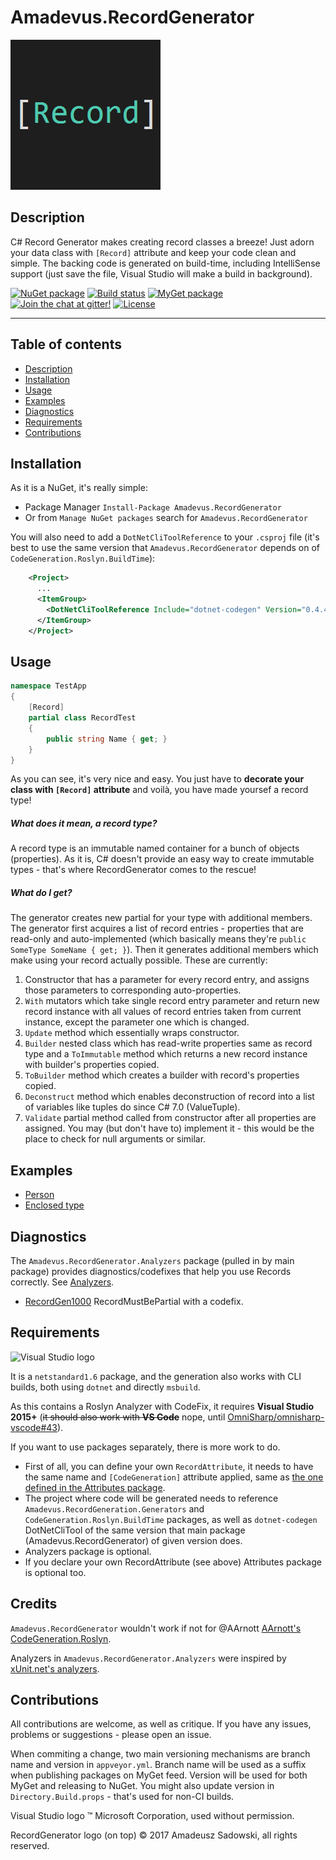 ﻿# Amadevus.RecordGenerator

![RecordGenerator logo](https://raw.githubusercontent.com/amis92/RecordGenerator/master/docs/logo.png)

## Description
[Description]: #description

C# Record Generator makes creating record classes a breeze! Just adorn your data class with `[Record]` attribute and keep your code clean and simple. The backing code is generated on build-time, including IntelliSense support (just save the file, Visual Studio will make a build in background).

[![NuGet package](https://img.shields.io/nuget/v/Amadevus.RecordGenerator.svg)](https://www.nuget.org/packages/Amadevus.RecordGenerator/)
[![Build status](https://img.shields.io/appveyor/ci/amis92/recordgenerator.svg)](https://ci.appveyor.com/project/amis92/recordgenerator/branch/master)
[![MyGet package](https://img.shields.io/myget/amadevus/v/Amadevus.RecordGenerator.svg?label=myget-ci)](https://www.myget.org/feed/amadevus/package/nuget/Amadevus.RecordGenerator)
[![Join the chat at gitter!](https://img.shields.io/gitter/room/amis92/recordgenerator.svg)](https://gitter.im/amis92/RecordGenerator?utm_source=badge&utm_medium=badge&utm_campaign=pr-badge&utm_content=badge)
[![License](https://img.shields.io/github/license/amis92/recordgenerator.svg)](https://github.com/amis92/RecordGenerator/blob/master/LICENSE)

---

## Table of contents
[Table of contents]: #table-of-contents

* [Description]
* [Installation]
* [Usage]
* [Examples]
* [Diagnostics]
* [Requirements]
* [Contributions]

## Installation
[Installation]: #installation

As it is a NuGet, it's really simple:

* Package Manager `Install-Package Amadevus.RecordGenerator`
* Or from `Manage NuGet packages` search for `Amadevus.RecordGenerator`

You will also need to add a `DotNetCliToolReference` to your `.csproj` file
(it's best to use the same version that `Amadevus.RecordGenerator` depends on of `CodeGeneration.Roslyn.BuildTime`):

```xml
    <Project>
      ...
      <ItemGroup>
        <DotNetCliToolReference Include="dotnet-codegen" Version="0.4.49" />
      </ItemGroup>
    </Project>
```

## Usage
[Usage]: #usage

```cs
namespace TestApp
{
    [Record]
    partial class RecordTest
    {
        public string Name { get; }
    }
}
```

As you can see, it's very nice and easy. You just have to **decorate your class
with `[Record]` attribute** and voilà, you have made yoursef a record type!

##### What does it mean, a record type?

A record type is an immutable named container for a bunch of objects (properties). As it is,
C# doesn't provide an easy way to create immutable types - that's where RecordGenerator comes to
the rescue!

##### What do I get?

The generator creates new partial for your type with additional members. The generator first
acquires a list of record entries - properties that are read-only and auto-implemented
(which basically means they're `public SomeType SomeName { get; }`). Then it generates additional
members which make using your record actually possible. These are currently:

1. Constructor that has a parameter for every record entry, and assigns those parameters
   to corresponding auto-properties.
2. `With` mutators which take single record entry parameter and return new record instance
   with all values of record entries taken from current instance, except the parameter one which 
   is changed.
3. `Update` method which essentially wraps constructor.
4. `Builder` nested class which has read-write properties same as record type and a `ToImmutable`
    method which returns a new record instance with builder's properties copied.
5. `ToBuilder` method which creates a builder with record's properties copied.
6. `Deconstruct` method which enables deconstruction of record into a list of variables like
    tuples do since C# 7.0 (ValueTuple).
7. `Validate` partial method called from constructor after all properties are assigned. You may
    (but don't have to) implement it - this would be the place to check for null arguments or similar.

## Examples
[Examples]: #examples

* [Person](examples/Person.md)
* [Enclosed type](examples/History.md)

## Diagnostics
[Diagnostics]: #diagnostics

The `Amadevus.RecordGenerator.Analyzers` package (pulled in by main package) provides
diagnostics/codefixes that help you use Records correctly. See [Analyzers].

* [RecordGen1000](analyzers/rules/RecordGen1000.md) RecordMustBePartial with a codefix.

## Requirements
[Requirements]: #requirements

![Visual Studio logo](https://upload.wikimedia.org/wikipedia/commons/6/61/Visual_Studio_2017_logo_and_wordmark.svg)

It is a `netstandard1.6` package, and the generation also works with CLI builds, both using `dotnet` and directly `msbuild`.

As this contains a Roslyn Analyzer with CodeFix, it requires **Visual Studio 2015+** (~~it should also work
with **VS Code**~~ nope, until [OmniSharp/omnisharp-vscode#43](https://github.com/OmniSharp/omnisharp-vscode/issues/43)).

If you want to use packages separately, there is more work to do.

* First of all, you can define your own `RecordAttribute`, it needs to have the same name
  and `[CodeGeneration]` attribute applied, same as [the one defined in the Attributes package](https://github.com/amis92/RecordGenerator/blob/master/src/Amadevus.RecordGenerator.Attributes/RecordAttribute.cs).
* The project where code will be generated needs to reference `Amadevus.RecordGeneration.Generators`
  and `CodeGeneration.Roslyn.BuildTime` packages, as well as `dotnet-codegen` DotNetCliTool of the same version
  that main package (Amadevus.RecordGenerator) of given version does.
* Analyzers package is optional.
* If you declare your own RecordAttribute (see above) Attributes package is optional too.

## Credits
[Credits]: #credits

`Amadevus.RecordGenerator` wouldn't work if not for @AArnott [AArnott's CodeGeneration.Roslyn](https://github.com/AArnott/CodeGeneration.Roslyn).

Analyzers in `Amadevus.RecordGenerator.Analyzers` were inspired by [xUnit.net's analyzers](https://github.com/xunit/xunit.analyzers).

## Contributions
[Contributions]: #contributions

All contributions are welcome, as well as critique. If you have any issues, problems or suggestions -
please open an issue.

When commiting a change, two main versioning mechanisms are branch name and version in `appveyor.yml`. Branch name will be used as a suffix when publishing packages on MyGet feed. Version will be used for both MyGet and releasing to NuGet. You might also update version in `Directory.Build.props` - that's used for non-CI builds.

Visual Studio logo ™ Microsoft Corporation, used without permission.

RecordGenerator logo (on top) © 2017 Amadeusz Sadowski, all rights reserved.

[Analyzers]: analyzers/